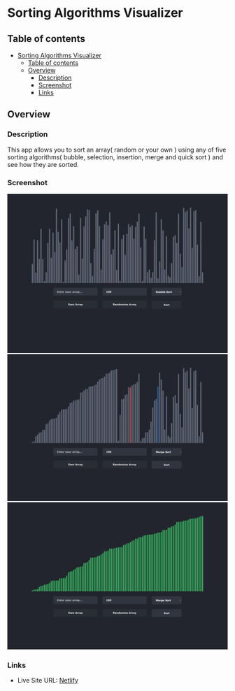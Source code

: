 # Sorting Algorithms Visualizer

## Table of contents

- [Sorting Algorithms Visualizer](#sorting-algorithms-visualizer)
  - [Table of contents](#table-of-contents)
  - [Overview](#overview)
    - [Description](#description)
    - [Screenshot](#screenshot)
    - [Links](#links)

## Overview

### Description

This app allows you to sort an array( random or your own ) using any of five sorting algorithms( bubble, selection, insertion, merge and quick sort ) and see how they are sorted.

### Screenshot

![](./Screenshoots/../Screenshots/Large1.png)
![](./Screenshoots/../Screenshots/Large2.png)
![](./Screenshoots/../Screenshots/Large3.png)

### Links

-   Live Site URL: [Netlify](https://smug-sorting-visualizer.pages.dev)
